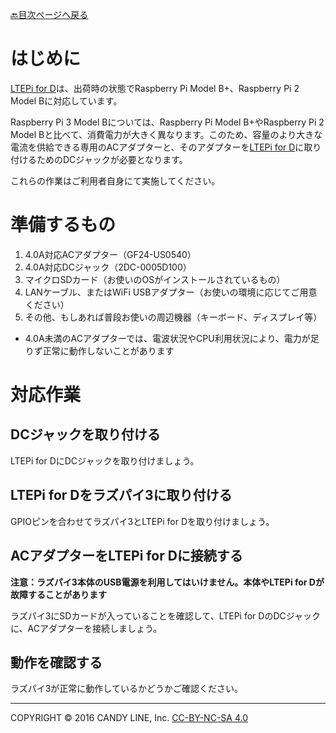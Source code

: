 [🔙目次ページへ戻る](README.md)


# はじめに

[LTEPi for D](http://www.candy-line.io/proandsv.html#ltepiford)は、出荷時の状態でRaspberry Pi Model B+、Raspberry Pi 2 Model Bに対応しています。

Raspberry Pi 3 Model Bについては、Raspberry Pi Model B+やRaspberry Pi 2 Model Bと比べて、消費電力が大きく異なります。このため、容量のより大きな電流を供給できる専用のACアダプターと、そのアダプターを[LTEPi for D](http://www.candy-line.io/proandsv.html#ltepiford)に取り付けるためのDCジャックが必要となります。

これらの作業はご利用者自身にて実施してください。

# 準備するもの

1. 4.0A対応ACアダプター（GF24-US0540）
1. 4.0A対応DCジャック（2DC-0005D100）
1. マイクロSDカード（お使いのOSがインストールされているもの）
1. LANケーブル、またはWiFi USBアダプター（お使いの環境に応じてご用意ください）
1. その他、もしあれば普段お使いの周辺機器（キーボード、ディスプレイ等）

* 4.0A未満のACアダプターでは、電波状況やCPU利用状況により、電力が足りず正常に動作しないことがあります

# 対応作業

## DCジャックを取り付ける

LTEPi for DにDCジャックを取り付けましょう。

## LTEPi for Dをラズパイ3に取り付ける

GPIOピンを合わせてラズパイ3とLTEPi for Dを取り付けましょう。

## ACアダプターをLTEPi for Dに接続する

**注意：ラズパイ3本体のUSB電源を利用してはいけません。本体やLTEPi for Dが故障することがあります**

ラズパイ3にSDカードが入っていることを確認して、LTEPi for DのDCジャックに、ACアダプターを接続しましょう。

## 動作を確認する

ラズパイ3が正常に動作しているかどうかご確認ください。

---
COPYRIGHT © 2016 CANDY LINE, Inc. [CC-BY-NC-SA 4.0](https://creativecommons.org/licenses/by-nc-sa/4.0/)
